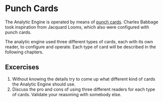 Punch Cards
===========

The Analytic Engine is operated by means of
[punch cards][punch-card]. Charles Babbage took inspiration from
Jacquard Looms, which also were configured with punch cards.

The analytic engine used three different types of cards, each with its
own reader, to configure and operate. Each type of card will be
described in the following chapters.

Excercises
----------

1. Without knowing the details try to come up what different kind of
   cards the Analytic Engine should use.
2. Discuss the pro and cons of using three different readers for each
   type of cards. Validate your reasoning with somebody else.

[punch-card]: https://en.wikipedia.org/wiki/Punched_card
